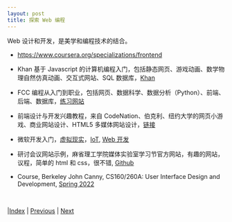 ```yaml
---
layout: post
title: 探索 Web 编程
---
```


Web 设计和开发，是美学和编程技术的结合。

- https://www.coursera.org/specializations/frontend

- Khan 基于 Javascript 的计算机编程入门，包括静态网页、游戏动画、数学物理自然仿真动画、交互式网站、SQL 数据库，[Khan](https://www.khanacademy.org/computing/computer-programming)

- FCC 编程从入门到职业，包括网页、数据科学、数据分析（Python）、前端、后端、数据库，[练习网站](https://www.freecodecamp.org/)

- 前端设计与开发兴趣教程，来自 CodeNation、伯克利、纽约大学的网页小游戏、商业网站设计、HTML5 多媒体网站设计，[链接](https://yishuai.github.io/)

- 微软开发入门，[虚拟现实](https://github.com/microsoft/xr-development-for-beginners)，[IoT](https://github.com/microsoft/IoT-For-Beginners), [Web 开发](https://github.com/microsoft/Web-Dev-For-Beginners)

- 研讨会议网站示例，麻省理工学院媒体实验室学习节官方网站，有趣的网站，议程，简单的 html 和 css，很不错, [Github](https://github.com/mitmedialab/thefestival.media.mit.edu)

- Course, Berkeley John Canny, CS160/260A: User Interface Design and Development, [Spring 2022](https://bcourses.berkeley.edu/courses/1512763/)

<br/>

|[Index](./) | [Previous](25-dl) | [Next](31-tools)
